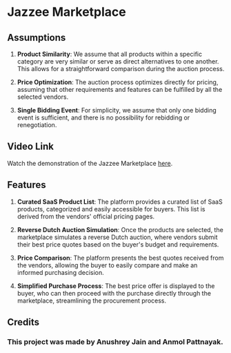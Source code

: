 # Jazzee Marketplace

## Assumptions

1. **Product Similarity**: We assume that all products within a specific category are very similar or serve as direct alternatives to one another. This allows for a straightforward comparison during the auction process.

2. **Price Optimization**: The auction process optimizes directly for pricing, assuming that other requirements and features can be fulfilled by all the selected vendors.

3. **Single Bidding Event**: For simplicity, we assume that only one bidding event is sufficient, and there is no possibility for rebidding or renegotiation.

## Video Link

Watch the demonstration of the Jazzee Marketplace [here](https://youtu.be/WynQ9Ckj8o8).

## Features

1. **Curated SaaS Product List**: The platform provides a curated list of SaaS products, categorized and easily accessible for buyers. This list is derived from the vendors' official pricing pages.


2. **Reverse Dutch Auction Simulation**: Once the products are selected, the marketplace simulates a reverse Dutch auction, where vendors submit their best price quotes based on the buyer's budget and requirements.

3. **Price Comparison**: The platform presents the best quotes received from the vendors, allowing the buyer to easily compare and make an informed purchasing decision.

4. **Simplified Purchase Process**: The best price offer is displayed to the buyer, who can then proceed with the purchase directly through the marketplace, streamlining the procurement process.

## Credits

### This project was made by **Anushrey Jain** and **Anmol Pattnayak**.

